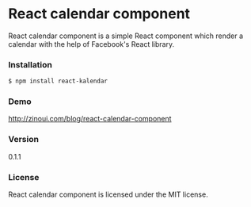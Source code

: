 # React calendar component
React calendar component is a simple React component which render a calendar with the help of Facebook's React library.

### Installation
```sh
$ npm install react-kalendar
```
### Demo
http://zinoui.com/blog/react-calendar-component

### Version
0.1.1

### License
React calendar component is licensed under the MIT license.
